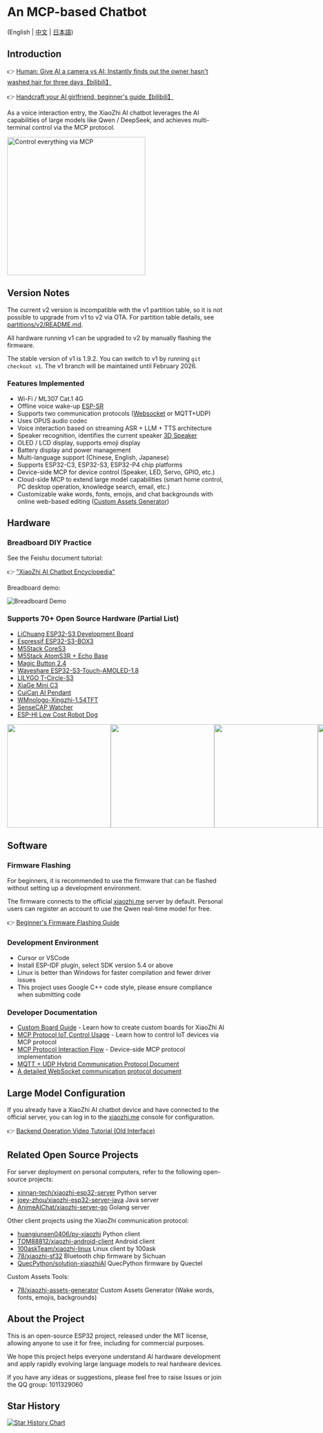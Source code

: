 # An MCP-based Chatbot

(English | [中文](README_zh.md) | [日本語](README_ja.md))

## Introduction

👉 [Human: Give AI a camera vs AI: Instantly finds out the owner hasn't washed hair for three days【bilibili】](https://www.bilibili.com/video/BV1bpjgzKEhd/)

👉 [Handcraft your AI girlfriend, beginner's guide【bilibili】](https://www.bilibili.com/video/BV1XnmFYLEJN/)

As a voice interaction entry, the XiaoZhi AI chatbot leverages the AI capabilities of large models like Qwen / DeepSeek, and achieves multi-terminal control via the MCP protocol.

<img src="docs/mcp-based-graph.jpg" alt="Control everything via MCP" width="320">

## Version Notes

The current v2 version is incompatible with the v1 partition table, so it is not possible to upgrade from v1 to v2 via OTA. For partition table details, see [partitions/v2/README.md](partitions/v2/README.md).

All hardware running v1 can be upgraded to v2 by manually flashing the firmware.

The stable version of v1 is 1.9.2. You can switch to v1 by running `git checkout v1`. The v1 branch will be maintained until February 2026.

### Features Implemented

- Wi-Fi / ML307 Cat.1 4G
- Offline voice wake-up [ESP-SR](https://github.com/espressif/esp-sr)
- Supports two communication protocols ([Websocket](docs/websocket_en.md) or MQTT+UDP)
- Uses OPUS audio codec
- Voice interaction based on streaming ASR + LLM + TTS architecture
- Speaker recognition, identifies the current speaker [3D Speaker](https://github.com/modelscope/3D-Speaker)
- OLED / LCD display, supports emoji display
- Battery display and power management
- Multi-language support (Chinese, English, Japanese)
- Supports ESP32-C3, ESP32-S3, ESP32-P4 chip platforms
- Device-side MCP for device control (Speaker, LED, Servo, GPIO, etc.)
- Cloud-side MCP to extend large model capabilities (smart home control, PC desktop operation, knowledge search, email, etc.)
- Customizable wake words, fonts, emojis, and chat backgrounds with online web-based editing ([Custom Assets Generator](https://github.com/78/xiaozhi-assets-generator))

## Hardware

### Breadboard DIY Practice

See the Feishu document tutorial:

👉 ["XiaoZhi AI Chatbot Encyclopedia"](https://ccnphfhqs21z.feishu.cn/wiki/F5krwD16viZoF0kKkvDcrZNYnhb?from=from_copylink)

Breadboard demo:

![Breadboard Demo](docs/v1/wiring2.jpg)

### Supports 70+ Open Source Hardware (Partial List)

- <a href="https://oshwhub.com/li-chuang-kai-fa-ban/li-chuang-shi-zhan-pai-esp32-s3-kai-fa-ban" target="_blank" title="LiChuang ESP32-S3 Development Board">LiChuang ESP32-S3 Development Board</a>
- <a href="https://github.com/espressif/esp-box" target="_blank" title="Espressif ESP32-S3-BOX3">Espressif ESP32-S3-BOX3</a>
- <a href="https://docs.m5stack.com/zh_CN/core/CoreS3" target="_blank" title="M5Stack CoreS3">M5Stack CoreS3</a>
- <a href="https://docs.m5stack.com/en/atom/Atomic%20Echo%20Base" target="_blank" title="AtomS3R + Echo Base">M5Stack AtomS3R + Echo Base</a>
- <a href="https://gf.bilibili.com/item/detail/1108782064" target="_blank" title="Magic Button 2.4">Magic Button 2.4</a>
- <a href="https://www.waveshare.net/shop/ESP32-S3-Touch-AMOLED-1.8.htm" target="_blank" title="Waveshare ESP32-S3-Touch-AMOLED-1.8">Waveshare ESP32-S3-Touch-AMOLED-1.8</a>
- <a href="https://github.com/Xinyuan-LilyGO/T-Circle-S3" target="_blank" title="LILYGO T-Circle-S3">LILYGO T-Circle-S3</a>
- <a href="https://oshwhub.com/tenclass01/xmini_c3" target="_blank" title="XiaGe Mini C3">XiaGe Mini C3</a>
- <a href="https://oshwhub.com/movecall/cuican-ai-pendant-lights-up-y" target="_blank" title="Movecall CuiCan ESP32S3">CuiCan AI Pendant</a>
- <a href="https://github.com/WMnologo/xingzhi-ai" target="_blank" title="WMnologo-Xingzhi-1.54">WMnologo-Xingzhi-1.54TFT</a>
- <a href="https://www.seeedstudio.com/SenseCAP-Watcher-W1-A-p-5979.html" target="_blank" title="SenseCAP Watcher">SenseCAP Watcher</a>
- <a href="https://www.bilibili.com/video/BV1BHJtz6E2S/" target="_blank" title="ESP-HI Low Cost Robot Dog">ESP-HI Low Cost Robot Dog</a>

<div style="display: flex; justify-content: space-between;">
  <a href="docs/v1/lichuang-s3.jpg" target="_blank" title="LiChuang ESP32-S3 Development Board">
    <img src="docs/v1/lichuang-s3.jpg" width="240" />
  </a>
  <a href="docs/v1/espbox3.jpg" target="_blank" title="Espressif ESP32-S3-BOX3">
    <img src="docs/v1/espbox3.jpg" width="240" />
  </a>
  <a href="docs/v1/m5cores3.jpg" target="_blank" title="M5Stack CoreS3">
    <img src="docs/v1/m5cores3.jpg" width="240" />
  </a>
  <a href="docs/v1/atoms3r.jpg" target="_blank" title="AtomS3R + Echo Base">
    <img src="docs/v1/atoms3r.jpg" width="240" />
  </a>
  <a href="docs/v1/magiclick.jpg" target="_blank" title="Magic Button 2.4">
    <img src="docs/v1/magiclick.jpg" width="240" />
  </a>
  <a href="docs/v1/waveshare.jpg" target="_blank" title="Waveshare ESP32-S3-Touch-AMOLED-1.8">
    <img src="docs/v1/waveshare.jpg" width="240" />
  </a>
  <a href="docs/v1/lilygo-t-circle-s3.jpg" target="_blank" title="LILYGO T-Circle-S3">
    <img src="docs/v1/lilygo-t-circle-s3.jpg" width="240" />
  </a>
  <a href="docs/v1/xmini-c3.jpg" target="_blank" title="XiaGe Mini C3">
    <img src="docs/v1/xmini-c3.jpg" width="240" />
  </a>
  <a href="docs/v1/movecall-cuican-esp32s3.jpg" target="_blank" title="CuiCan">
    <img src="docs/v1/movecall-cuican-esp32s3.jpg" width="240" />
  </a>
  <a href="docs/v1/wmnologo_xingzhi_1.54.jpg" target="_blank" title="WMnologo-Xingzhi-1.54">
    <img src="docs/v1/wmnologo_xingzhi_1.54.jpg" width="240" />
  </a>
  <a href="docs/v1/sensecap_watcher.jpg" target="_blank" title="SenseCAP Watcher">
    <img src="docs/v1/sensecap_watcher.jpg" width="240" />
  </a>
  <a href="docs/v1/esp-hi.jpg" target="_blank" title="ESP-HI Low Cost Robot Dog">
    <img src="docs/v1/esp-hi.jpg" width="240" />
  </a>
</div>

## Software

### Firmware Flashing

For beginners, it is recommended to use the firmware that can be flashed without setting up a development environment.

The firmware connects to the official [xiaozhi.me](https://xiaozhi.me) server by default. Personal users can register an account to use the Qwen real-time model for free.

👉 [Beginner's Firmware Flashing Guide](https://ccnphfhqs21z.feishu.cn/wiki/Zpz4wXBtdimBrLk25WdcXzxcnNS)

### Development Environment

- Cursor or VSCode
- Install ESP-IDF plugin, select SDK version 5.4 or above
- Linux is better than Windows for faster compilation and fewer driver issues
- This project uses Google C++ code style, please ensure compliance when submitting code

### Developer Documentation

- [Custom Board Guide](docs/custom-board_en.md) - Learn how to create custom boards for XiaoZhi AI
- [MCP Protocol IoT Control Usage](docs/mcp-usage_en.md) - Learn how to control IoT devices via MCP protocol
- [MCP Protocol Interaction Flow](docs/mcp-protocol_en.md) - Device-side MCP protocol implementation
- [MQTT + UDP Hybrid Communication Protocol Document](docs/mqtt-udp_en.md)
- [A detailed WebSocket communication protocol document](docs/websocket_en.md)

## Large Model Configuration

If you already have a XiaoZhi AI chatbot device and have connected to the official server, you can log in to the [xiaozhi.me](https://xiaozhi.me) console for configuration.

👉 [Backend Operation Video Tutorial (Old Interface)](https://www.bilibili.com/video/BV1jUCUY2EKM/)

## Related Open Source Projects

For server deployment on personal computers, refer to the following open-source projects:

- [xinnan-tech/xiaozhi-esp32-server](https://github.com/xinnan-tech/xiaozhi-esp32-server) Python server
- [joey-zhou/xiaozhi-esp32-server-java](https://github.com/joey-zhou/xiaozhi-esp32-server-java) Java server
- [AnimeAIChat/xiaozhi-server-go](https://github.com/AnimeAIChat/xiaozhi-server-go) Golang server

Other client projects using the XiaoZhi communication protocol:

- [huangjunsen0406/py-xiaozhi](https://github.com/huangjunsen0406/py-xiaozhi) Python client
- [TOM88812/xiaozhi-android-client](https://github.com/TOM88812/xiaozhi-android-client) Android client
- [100askTeam/xiaozhi-linux](http://github.com/100askTeam/xiaozhi-linux) Linux client by 100ask
- [78/xiaozhi-sf32](https://github.com/78/xiaozhi-sf32) Bluetooth chip firmware by Sichuan
- [QuecPython/solution-xiaozhiAI](https://github.com/QuecPython/solution-xiaozhiAI) QuecPython firmware by Quectel

Custom Assets Tools:

- [78/xiaozhi-assets-generator](https://github.com/78/xiaozhi-assets-generator) Custom Assets Generator (Wake words, fonts, emojis, backgrounds)

## About the Project

This is an open-source ESP32 project, released under the MIT license, allowing anyone to use it for free, including for commercial purposes.

We hope this project helps everyone understand AI hardware development and apply rapidly evolving large language models to real hardware devices.

If you have any ideas or suggestions, please feel free to raise Issues or join the QQ group: 1011329060

## Star History

<a href="https://star-history.com/#78/xiaozhi-esp32&Date">
 <picture>
   <source media="(prefers-color-scheme: dark)" srcset="https://api.star-history.com/svg?repos=78/xiaozhi-esp32&type=Date&theme=dark" />
   <source media="(prefers-color-scheme: light)" srcset="https://api.star-history.com/svg?repos=78/xiaozhi-esp32&type=Date" />
   <img alt="Star History Chart" src="https://api.star-history.com/svg?repos=78/xiaozhi-esp32&type=Date" />
 </picture>
</a> 
